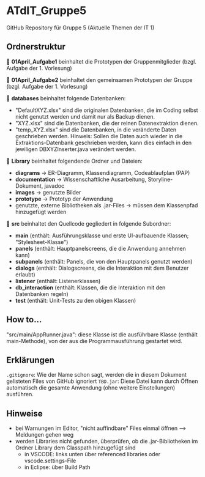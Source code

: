 # ATdIT_Gruppe5
GitHub Repository für Gruppe 5 (Aktuelle Themen der IT 1)

## Ordnerstruktur
&#x1F4D8; **01April_Aufgabe1** beinhaltet die Prototypen der Gruppenmitglieder (bzgl. Aufgabe der 1. Vorlesung)  

&#x1F4D8; **01April_Aufgabe2** beinhaltet den gemeinsamen Prototypen der Gruppe (bzgl. Aufgabe der 1. Vorlesung)

&#x1F4D8; **databases** beinhaltet folgende Datenbanken:
+ "DefaultXYZ.xlsx" sind die originalen Datenbanken, die im Coding selbst nicht genutzt werden und damit nur als Backup dienen.
+ "XYZ.xlsx" sind die Datenbanken, die der reinen Datenextraktion dienen.
+ "temp_XYZ.xlsx" sind die Datenbanken, in die veränderte Daten geschrieben werden. 
    Hinweis: Sollen die Daten auch wieder in die Extraktions-Datenbank geschrieben werden, kann dies einfach in den jewiligen DBXYZInserter.java verändert werden.

&#x1F4D8; **Library** beinhaltet folgendende Ordner und Dateien:
+ **diagrams** &rarr; ER-Diagramm, Klassendiagramm, Codeablaufplan (PAP)
+ **documentation**  &rarr; Wissenschaftliche Ausarbeitung, Storyline-Dokument, javadoc 
+ **images** &rarr; genutzte Bilder
+ **prototype** &rarr; Prototyp der Anwendung
+ genutzte, externe Bibliotheken als .jar-Files &rarr; müssen dem Klassenpfad hinzugefügt werden

&#x1F4D8; **src** beinhaltet den Quellcode gegliedert in folgende Subordner:
+ **main** (enthält: Ausführungsklasse und erste UI-aufbauende Klassen; "Stylesheet-Klasse")
+ **panels** (enthält: Hauptpanelscreens, die die Anwendung annehmen kann)
+ **subpanels** (enthält: Panels, die von den Hauptpanels genutzt werden)
+ **dialogs** (enthält: Dialogscreens, die die Interaktion mit dem Benutzer erlaubt)
+ **listener** (enthält: Listenerklassen)
+ **db_interaction** (enthält: Klassen, die die Interaktion mit den Datenbanken regeln)
+ **test** (enthält: Unit-Tests zu den obigen Klassen)

## How to...
"src/main/AppRunner.java": diese Klasse ist die ausführbare Klasse (enthält main-Methode), von der aus die Programmausführung gestartet wird.

## Erklärungen
<code>.gitignore</code>: Wie der Name schon sagt, werden die in diesem Dokument gelisteten Files von GitHub ignoriert
<code>TBD.jar</code>: Diese Datei kann durch Öffnen automatisch die gesamte Anwendung (ohne weitere Einstellungen) ausführen.

## Hinweise
+ bei Warnungen im Editor, "nicht auffindbare" Files einmal öffnen --> Meldungen gehen weg
+ werden Libraries nicht gefunden, überprüfen, ob die .jar-Bibliotheken im Ordner Library dem Classpath hinzugefügt sind
  + in VSCODE: links unten über referenced libraries oder vscode.settings-File
  + in Eclipse: über Build Path